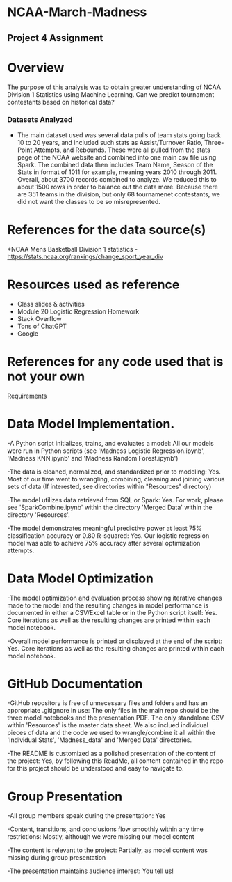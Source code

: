 # NCAA-March-Madness

## Project 4 Assignment

# Overview
The purpose of this analysis was to obtain greater understanding of NCAA Division 1 Statistics using Machine Learning. Can we predict tournament contestants based on historical data?
  
### Datasets Analyzed 
   * The main dataset used was several data pulls of team stats going back 10 to 20 years, and included such stats as Assist/Turnover Ratio, Three-Point Attempts, and Rebounds. These were all pulled from the stats page of the NCAA website and combined into one main csv file using Spark. The combined data then includes Team Name, Season of the Stats in format of 1011 for example, meaning years 2010 through 2011. Overall, about 3700 records combined to analyze. We reduced this to about 1500 rows in order to balance out the data more. Because there are 351 teams in the division, but only 68 tournamenet contestants, we did not want the classes to be so misrepresented.

# References for the data source(s)
*NCAA Mens Basketball Division 1 statistics - https://stats.ncaa.org/rankings/change_sport_year_div

# Resources used as reference
- Class slides & activities
- Module 20 Logistic Regression Homework
- Stack Overflow
- Tons of ChatGPT
- Google

# References for any code used that is not your own

Requirements
# Data Model Implementation.
-A Python script initializes, trains, and evaluates a model: All our models were run in Python scripts (see 'Madness Logistic Regression.ipynb', 'Madness KNN.ipynb' and 'Madness Random Forest.ipynb')

-The data is cleaned, normalized, and standardized prior to modeling: Yes. Most of our time went to wrangling, combining, cleaning and joining various sets of data (If interested, see directories within "Resources" directory)

-The model utilizes data retrieved from SQL or Spark: Yes. For work, please see 'SparkCombine.ipynb' within the directory 'Merged Data' within the directory 'Resources'.

-The model demonstrates meaningful predictive power at least 75% classification accuracy or 0.80 R-squared: Yes. Our logistic regression model was able to achieve 75% accuracy after several optimization attempts.

# Data Model Optimization
-The model optimization and evaluation process showing iterative changes made to the model and the resulting changes in model performance is documented in either a CSV/Excel table or in the Python script itself: Yes. Core iterations as well as the resulting changes are printed within each model notebook.

-Overall model performance is printed or displayed at the end of the script: Yes. Core iterations as well as the resulting changes are printed within each model notebook.

# GitHub Documentation
-GitHub repository is free of unnecessary files and folders and has an appropriate .gitignore in use: The only files in the main repo should be the three model notebooks and the presentation PDF. The only standalone CSV within 'Resources' is the master data sheet. We also inclued individual pieces of data and the code we used to wrangle/combine it all within the 'Individual Stats', 'Madness_data' and 'Merged Data' directories. 

-The README is customized as a polished presentation of the content of the project: Yes, by following this ReadMe, all content contained in the repo for this project should be understood and easy to navigate to.

# Group Presentation
-All group members speak during the presentation: Yes

-Content, transitions, and conclusions flow smoothly within any time restrictions: Mostly, although we were missing our model content

-The content is relevant to the project: Partially, as model content was missing during group presentation

-The presentation maintains audience interest: You tell us!
